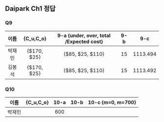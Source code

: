 ## Daipark Ch1 정답

### Q9
|  이름  | {C_u,C_o}   |  9-a {under, over, total /Expected cost} | 9-b | 9-c |
|:------:|:-----------:|:------------------------:|:---:|:---:|
| 박재민 | {$170, $25}  | {$85, $25, $110}     | 15  | 1113.494 |
| 김봉석| {$170, $25} | {$85, $25, $110} | 15 | 1113.492|



### Q10
|  이름  | {C_u,C_o}   | 10-a | 10-b |10-c {m=0, m=700} |
|:------:|:-----------:|:----:|:----:|:----------------:|
| 박재민 |              | 600 |      |                  |
